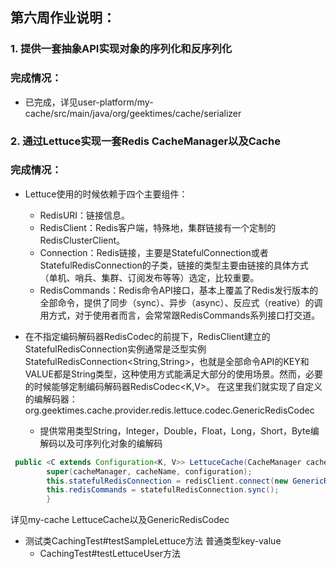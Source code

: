 ## 第六周作业说明：
### 1. 提供一套抽象API实现对象的序列化和反序列化
### 完成情况：
- 已完成，详见user-platform/my-cache/src/main/java/org/geektimes/cache/serializer

### 2. 通过Lettuce实现一套Redis CacheManager以及Cache

### 完成情况：
  - Lettuce使用的时候依赖于四个主要组件：
    * RedisURI：链接信息。
    * RedisClient：Redis客户端，特殊地，集群链接有一个定制的RedisClusterClient。
    * Connection：Redis链接，主要是StatefulConnection或者StatefulRedisConnection的子类，链接的类型主要由链接的具体方式（单机、哨兵、集群、订阅发布等等）选定，比较重要。
    * RedisCommands：Redis命令API接口，基本上覆盖了Redis发行版本的全部命令，提供了同步（sync）、异步（async）、反应式（reative）的调用方式，对于使用者而言，会常常跟RedisCommands系列接口打交道。

  - 在不指定编码解码器RedisCodec的前提下，RedisClient建立的StatefulRedisConnection实例通常是泛型实例StatefulRedisConnection<String,String>，也就是全部命令API的KEY和VALUE都是String类型，这种使用方式能满足大部分的使用场景。然而，必要的时候能够定制编码解码器RedisCodec<K,V>。
    在这里我们就实现了自定义的编解码器：org.geektimes.cache.provider.redis.lettuce.codec.GenericRedisCodec
    * 提供常用类型String，Integer，Double，Float，Long，Short，Byte编解码以及可序列化对象的编解码

```java
 public <C extends Configuration<K, V>> LettuceCache(CacheManager cacheManager, String cacheName, C configuration, RedisClient redisClient) {
        super(cacheManager, cacheName, configuration);
        this.statefulRedisConnection = redisClient.connect(new GenericRedisCodec(configuration.getKeyType(), configuration.getValueType()));
        this.redisCommands = statefulRedisConnection.sync();
        }
```
详见my-cache LettuceCache以及GenericRedisCodec

- 测试类CachingTest#testSampleLettuce方法 普通类型key-value
  *  CachingTest#testLettuceUser方法 